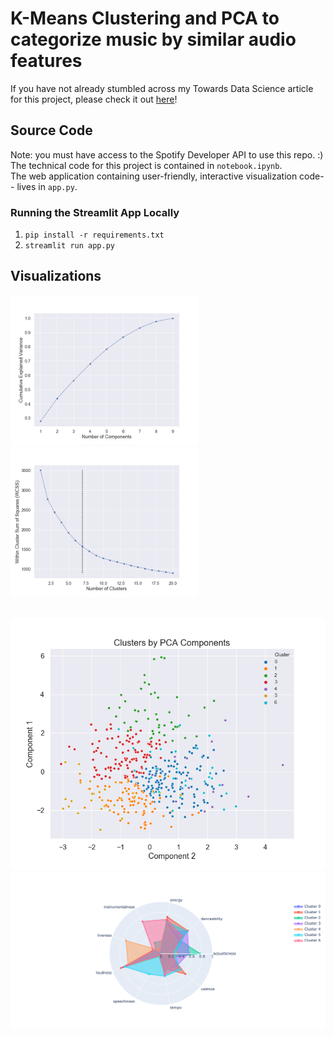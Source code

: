 # K-Means Clustering and PCA to categorize music by similar audio features

If you have not already stumbled across my Towards Data Science article for this project, please check it out [here](https://towardsdatascience.com/k-means-clustering-and-pca-to-categorize-music-by-similar-audio-features-df09c93e8b64)!

## Source Code

Note: you must have access to the Spotify Developer API to use this repo. :)  
The technical code for this project is contained in `notebook.ipynb`.  
The web application containing user-friendly, interactive visualization code-- lives in `app.py`.  

### Running the Streamlit App Locally

1. `pip install -r requirements.txt`
2. `streamlit run app.py`

## Visualizations

<img style="padding-right: 10px" src="./visualizations/cumulative_variance_plot.png" width="300"><img src="./visualizations/num_clusters.png" width="300">

<br>

<img src="./visualizations/clusters-2d.png" width="600">

<br>

<img src="./visualizations/polar_overlays.png" width="600">

